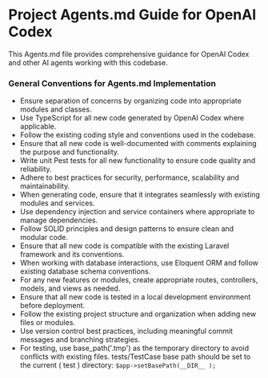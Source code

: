 # Project Agents.md Guide for OpenAI Codex

This Agents.md file provides comprehensive guidance for OpenAI Codex and other AI agents working with this codebase.

### General Conventions for Agents.md Implementation

- Ensure separation of concerns by organizing code into appropriate modules and classes.
- Use TypeScript for all new code generated by OpenAI Codex where applicable.
- Follow the existing coding style and conventions used in the codebase.
- Ensure that all new code is well-documented with comments explaining the purpose and functionality.
- Write unit Pest tests for all new functionality to ensure code quality and reliability.
- Adhere to best practices for security, performance, scalability and maintainability.
- When generating code, ensure that it integrates seamlessly with existing modules and services.
- Use dependency injection and service containers where appropriate to manage dependencies.
- Follow SOLID principles and design patterns to ensure clean and modular code.
- Ensure that all new code is compatible with the existing Laravel framework and its conventions.
- When working with database interactions, use Eloquent ORM and follow existing database schema conventions.
- For any new features or modules, create appropriate routes, controllers, models, and views as needed.
- Ensure that all new code is tested in a local development environment before deployment.
- Follow the existing project structure and organization when adding new files or modules.
- Use version control best practices, including meaningful commit messages and branching strategies.
- For testing, use base_path('.tmp') as the temporary directory to avoid conflicts with existing files. tests/TestCase base path should be set to the current ( test ) directory: `$app->setBasePath(__DIR__ );`
